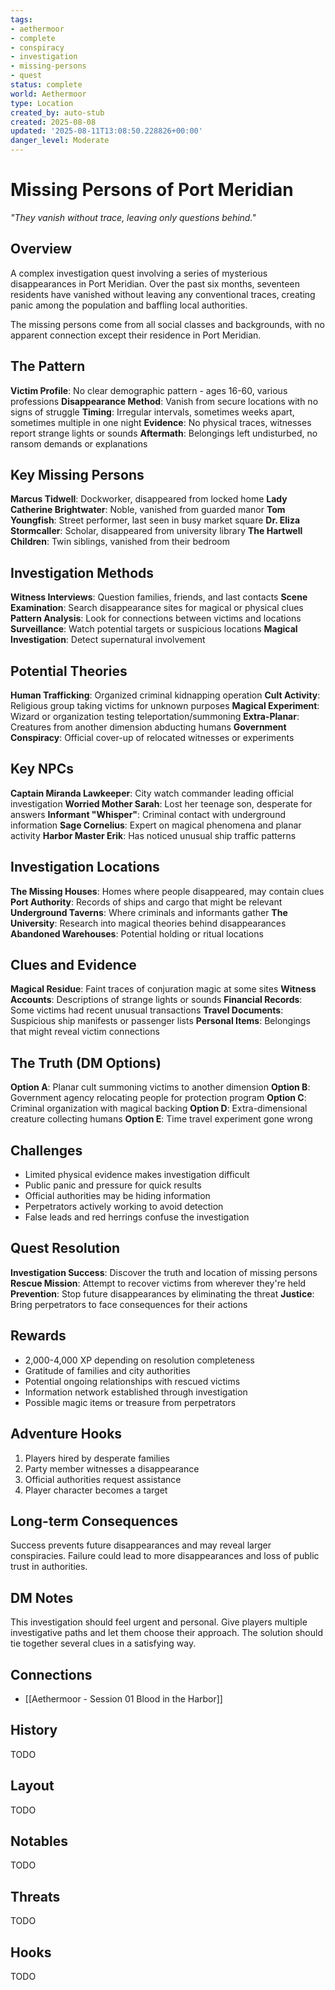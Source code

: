 ```yaml
---
tags:
- aethermoor
- complete
- conspiracy
- investigation
- missing-persons
- quest
status: complete
world: Aethermoor
type: Location
created_by: auto-stub
created: 2025-08-08
updated: '2025-08-11T13:08:50.228826+00:00'
danger_level: Moderate
---
```





# Missing Persons of Port Meridian

*"They vanish without trace, leaving only questions behind."*

## Overview
A complex investigation quest involving a series of mysterious disappearances in Port Meridian. Over the past six months, seventeen residents have vanished without leaving any conventional traces, creating panic among the population and baffling local authorities.

The missing persons come from all social classes and backgrounds, with no apparent connection except their residence in Port Meridian.

## The Pattern
**Victim Profile**: No clear demographic pattern - ages 16-60, various professions
**Disappearance Method**: Vanish from secure locations with no signs of struggle
**Timing**: Irregular intervals, sometimes weeks apart, sometimes multiple in one night
**Evidence**: No physical traces, witnesses report strange lights or sounds
**Aftermath**: Belongings left undisturbed, no ransom demands or explanations

## Key Missing Persons
**Marcus Tidwell**: Dockworker, disappeared from locked home
**Lady Catherine Brightwater**: Noble, vanished from guarded manor
**Tom Youngfish**: Street performer, last seen in busy market square
**Dr. Eliza Stormcaller**: Scholar, disappeared from university library
**The Hartwell Children**: Twin siblings, vanished from their bedroom

## Investigation Methods
**Witness Interviews**: Question families, friends, and last contacts
**Scene Examination**: Search disappearance sites for magical or physical clues
**Pattern Analysis**: Look for connections between victims and locations
**Surveillance**: Watch potential targets or suspicious locations
**Magical Investigation**: Detect supernatural involvement

## Potential Theories
**Human Trafficking**: Organized criminal kidnapping operation
**Cult Activity**: Religious group taking victims for unknown purposes
**Magical Experiment**: Wizard or organization testing teleportation/summoning
**Extra-Planar**: Creatures from another dimension abducting humans
**Government Conspiracy**: Official cover-up of relocated witnesses or experiments

## Key NPCs
**Captain Miranda Lawkeeper**: City watch commander leading official investigation
**Worried Mother Sarah**: Lost her teenage son, desperate for answers
**Informant "Whisper"**: Criminal contact with underground information
**Sage Cornelius**: Expert on magical phenomena and planar activity
**Harbor Master Erik**: Has noticed unusual ship traffic patterns

## Investigation Locations
**The Missing Houses**: Homes where people disappeared, may contain clues
**Port Authority**: Records of ships and cargo that might be relevant
**Underground Taverns**: Where criminals and informants gather
**The University**: Research into magical theories behind disappearances
**Abandoned Warehouses**: Potential holding or ritual locations

## Clues and Evidence
**Magical Residue**: Faint traces of conjuration magic at some sites
**Witness Accounts**: Descriptions of strange lights or sounds
**Financial Records**: Some victims had recent unusual transactions
**Travel Documents**: Suspicious ship manifests or passenger lists
**Personal Items**: Belongings that might reveal victim connections

## The Truth (DM Options)
**Option A**: Planar cult summoning victims to another dimension
**Option B**: Government agency relocating people for protection program
**Option C**: Criminal organization with magical backing
**Option D**: Extra-dimensional creature collecting humans
**Option E**: Time travel experiment gone wrong

## Challenges
- Limited physical evidence makes investigation difficult
- Public panic and pressure for quick results
- Official authorities may be hiding information
- Perpetrators actively working to avoid detection
- False leads and red herrings confuse the investigation

## Quest Resolution
**Investigation Success**: Discover the truth and location of missing persons
**Rescue Mission**: Attempt to recover victims from wherever they're held
**Prevention**: Stop future disappearances by eliminating the threat
**Justice**: Bring perpetrators to face consequences for their actions

## Rewards
- 2,000-4,000 XP depending on resolution completeness
- Gratitude of families and city authorities
- Potential ongoing relationships with rescued victims
- Information network established through investigation
- Possible magic items or treasure from perpetrators

## Adventure Hooks
1. Players hired by desperate families
2. Party member witnesses a disappearance
3. Official authorities request assistance
4. Player character becomes a target

## Long-term Consequences
Success prevents future disappearances and may reveal larger conspiracies. Failure could lead to more disappearances and loss of public trust in authorities.

## DM Notes
This investigation should feel urgent and personal. Give players multiple investigative paths and let them choose their approach. The solution should tie together several clues in a satisfying way.


## Connections

- [[Aethermoor - Session 01 Blood in the Harbor]]


## History


TODO


## Layout


TODO


## Notables


TODO


## Threats


TODO


## Hooks


TODO
